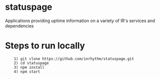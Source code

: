 # statuspage
Applications providing uptime information on a variety of IR's services and dependencies

# Steps to run locally
```
    1) git clone https://github.com/inrhythm/statuspage.git
    2) cd statuspage
    3) npm install
    4) npm start
```